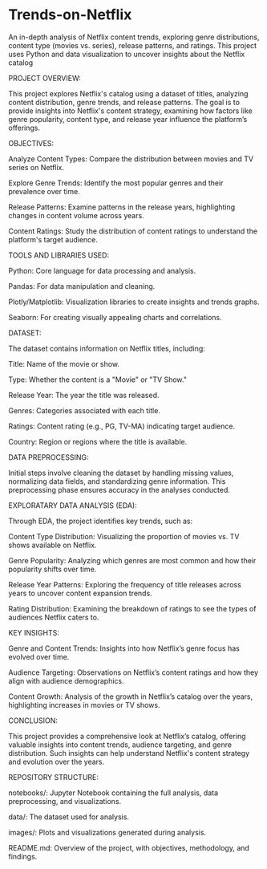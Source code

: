 # Trends-on-Netflix
An in-depth analysis of Netflix content trends, exploring genre distributions, content type (movies vs. series), release patterns, and ratings. This project uses Python and data visualization to uncover insights
about the Netflix catalog

PROJECT OVERVIEW:

This project explores Netflix's catalog using a dataset of titles, analyzing content distribution, genre trends, and release patterns. The goal is to provide insights into Netflix's content strategy, examining how
factors like genre popularity, content type, and release year influence the platform’s offerings.


OBJECTIVES:

Analyze Content Types: Compare the distribution between movies and TV series on Netflix.

Explore Genre Trends: Identify the most popular genres and their prevalence over time.

Release Patterns: Examine patterns in the release years, highlighting changes in content volume across years.

Content Ratings: Study the distribution of content ratings to understand the platform's target audience.


TOOLS AND LIBRARIES USED:

Python: Core language for data processing and analysis.

Pandas: For data manipulation and cleaning.

Plotly/Matplotlib: Visualization libraries to create insights and trends graphs.

Seaborn: For creating visually appealing charts and correlations.


DATASET:

The dataset contains information on Netflix titles, including:

Title: Name of the movie or show.

Type: Whether the content is a "Movie" or "TV Show."

Release Year: The year the title was released.

Genres: Categories associated with each title.

Ratings: Content rating (e.g., PG, TV-MA) indicating target audience.

Country: Region or regions where the title is available.


DATA PREPROCESSING:

Initial steps involve cleaning the dataset by handling missing values, normalizing data fields, and standardizing genre information. This preprocessing phase ensures accuracy in the analyses conducted.


EXPLORATARY DATA ANALYSIS (EDA):

Through EDA, the project identifies key trends, such as:

Content Type Distribution: Visualizing the proportion of movies vs. TV shows available on Netflix.

Genre Popularity: Analyzing which genres are most common and how their popularity shifts over time.

Release Year Patterns: Exploring the frequency of title releases across years to uncover content expansion trends.

Rating Distribution: Examining the breakdown of ratings to see the types of audiences Netflix caters to.


KEY INSIGHTS:

Genre and Content Trends: Insights into how Netflix’s genre focus has evolved over time.

Audience Targeting: Observations on Netflix’s content ratings and how they align with audience demographics.

Content Growth: Analysis of the growth in Netflix’s catalog over the years, highlighting increases in movies or TV shows.


CONCLUSION:

This project provides a comprehensive look at Netflix’s catalog, offering valuable insights into content trends, audience targeting, and genre distribution. Such insights can help understand Netflix's content strategy and 
evolution over the years.


REPOSITORY STRUCTURE:

notebooks/: Jupyter Notebook containing the full analysis, data preprocessing, and visualizations.

data/: The dataset used for analysis.

images/: Plots and visualizations generated during analysis.

README.md: Overview of the project, with objectives, methodology, and findings.
